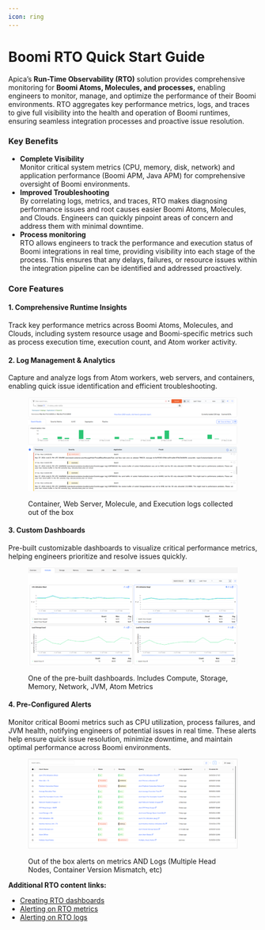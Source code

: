 ```yaml
---
icon: ring
---
```


# Boomi RTO Quick Start Guide

Apica’s **Run-Time Observability (RTO)** solution provides comprehensive monitoring for **Boomi Atoms, Molecules, and processes,** enabling engineers to monitor, manage, and optimize the performance of their Boomi environments. RTO aggregates key performance metrics, logs, and traces to give full visibility into the health and operation of Boomi runtimes, ensuring seamless integration processes and proactive issue resolution.



### Key Benefits

* **Complete Visibility**\
  Monitor critical system metrics (CPU, memory, disk, network) and application performance (Boomi APM, Java APM) for comprehensive oversight of Boomi environments.
* **Improved Troubleshooting**\
  By correlating logs, metrics, and traces, RTO makes diagnosing performance issues and root causes easier Boomi Atoms, Molecules, and Clouds. Engineers can quickly pinpoint areas of concern and address them with minimal downtime.
* **Process monitoring**\
  RTO allows engineers to track the performance and execution status of Boomi integrations in real time, providing visibility into each stage of the process. This ensures that any delays, failures, or resource issues within the integration pipeline can be identified and addressed proactively.&#x20;

### Core Features

#### 1. **Comprehensive Runtime Insights**

Track key performance metrics across Boomi Atoms, Molecules, and Clouds, including system resource usage and Boomi-specific metrics such as process execution time, execution count, and Atom worker activity.

#### 2. **Log Management & Analytics**

Capture and analyze logs from Atom workers, web servers, and containers, enabling quick issue identification and efficient troubleshooting.

<figure><img src="../../.gitbook/assets/image (1) (1) (1) (1) (1) (1) (1) (1) (1) (1) (1) (1) (1) (1) (1) (1) (1) (1) (1) (1).png" alt=""><figcaption><p>Container, Web Server, Molecule, and Execution logs collected out of the box</p></figcaption></figure>

#### 3. **Custom Dashboards**

Pre-built customizable dashboards to visualize critical performance metrics, helping engineers prioritize and resolve issues quickly.

<figure><img src="../../.gitbook/assets/image (1) (1) (1) (1) (1) (1) (1) (1) (1) (1) (1) (1) (1) (1) (1) (1) (1) (1) (1).png" alt=""><figcaption><p>One of the pre-built dashboards. Includes Compute, Storage, Memory, Network, JVM, Atom Metrics</p></figcaption></figure>

#### 4. Pre-Configured Alerts

Monitor critical Boomi metrics such as CPU utilization, process failures, and JVM health, notifying engineers of potential issues in real time. These alerts help ensure quick issue resolution, minimize downtime, and maintain optimal performance across Boomi environments.

<figure><img src="../../.gitbook/assets/image (2) (1) (1) (1) (1) (1) (1) (1) (1) (1) (1) (1) (1) (1).png" alt=""><figcaption><p>Out of the box alerts on metrics AND Logs (Multiple Head Nodes, Container Version Mismatch, etc)</p></figcaption></figure>

**Additional RTO content links:**

* [Creating RTO dashboards](rto-dashboarding.md)
* [Alerting on RTO metrics](alerting-on-rto-metrics.md)
* [Alerting on RTO logs](alerting-on-rto-logs.md)
